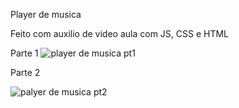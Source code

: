 Player de musica

Feito com auxilio de video aula com JS, CSS e HTML

Parte 1
![player de musica pt1](https://github.com/Everttoncrd/player-de-musica/assets/83308137/a08e97f1-c262-4f12-aba3-c4a298ef35ea)


Parte 2

![palyer de musica pt2](https://github.com/Everttoncrd/player-de-musica/assets/83308137/fc7dd95a-8844-4d82-81f1-d1029511517b)
